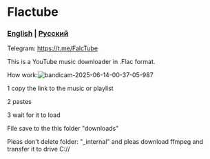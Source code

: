 # Flactube
### [English]([https://github.com/clicedvly768/Flactube/blob/main/README.md]) | [Русский](https://github.com/clicedvly768/Flactube/blob/main/README_Ru.md)


Telegram:
https://t.me/FalcTube

This is a YouTube music downloader in .Flac format.

How work:![bandicam-2025-06-14-00-37-05-987](https://github.com/user-attachments/assets/46a78a5f-4b45-48ce-b3d4-17744b60d99f)

1 copy the link to the music or playlist

2 pastes

3 wait for it to load

File save to the this folder "downloads"

Pleas don't delete folder: "_internal" and pleas download ffmpeg and transfer it to drive C://


